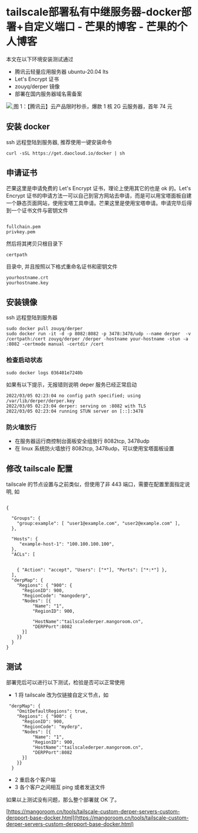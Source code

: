 # tailscale部署私有中继服务器-docker部署+自定义端口 - 芒果的博客 - 芒果的个人博客
本文在以下环境安装测试通过

-   腾讯云轻量应用服务器 ubuntu-20.04 lts
-   Let's Encrypt 证书
-   zouyq/derper 镜像
-   部署在国内服务器域名需备案

[![](https://mango-blog-1255355814.cos.ap-guangzhou.myqcloud.com/mango-bogad-tencentcloud.jpg)
](https://mangoroom.cn/go/tencentcloud1/)图 1：【腾讯云】云产品限时秒杀，爆款 1 核 2G 云服务器，首年 74 元

## 安装 docker

ssh 远程登陆到服务器, 推荐使用一键安装命令

```null
curl -sSL https://get.daocloud.io/docker | sh
```

## 申请证书

芒果这里是申请免费的 Let's Encrypt 证书，理论上使用其它的也是 ok 的。Let's Encrypt 证书的申请方法一可以自己到官方网站去申请，而是可以用宝塔面板自建一个静态页面网站，使用宝塔工具申请。芒果这里是使用宝塔申请。申请完毕后得到一个证书文件与密钥文件

```null

fullchain.pem 
privkey.pem 
```

然后将其拷贝只根目录下

```null
certpath
```

目录中, 并且按照以下格式重命名证书和密钥文件

```null
yourhostname.crt
yourhostname.key
```

## 安装镜像

ssh 远程登陆到服务器

```null
sudo docker pull zouyq/derper
sudo docker run -it -d -p 8082:8082 -p 3478:3478/udp --name derper  -v /certpath:/cert zouyq/derper /derper -hostname your-hostname -stun -a :8082 -certmode manual -certdir /cert 
```

### 检查启动状态

```null
sudo docker logs 036401e7240b
```

如果有以下提示，无报错则说明 deper 服务已经正常启动

```null
2022/03/05 02:23:04 no config path specified; using /var/lib/derper/derper.key
2022/03/05 02:23:04 derper: serving on :8082 with TLS
2022/03/05 02:23:04 running STUN server on [::]:3478
```

### 防火墙放行

-   在服务器运行商控制台面板安全组放行 8082tcp, 3478udp
-   在 linux 系统防火墙放行 8082tcp, 3478udp，可以使用宝塔面板设置

## 修改 tailscale 配置

tailscale 的节点设置与之前类似，但使用了非 443 端口，需要在配置里面指定说明, 如

```null

{
  
  "Groups": {
    "group:example": [ "user1@example.com", "user2@example.com" ],
  },
  
  "Hosts": {
     "example-host-1": "100.100.100.100",
  },
  "ACLs": [
    
    
    { "Action": "accept", "Users": ["*"], "Ports": ["*:*"] },
  ],
  "derpMap": {
    "Regions": { "900": {
      "RegionID": 900,
      "RegionCode": "mangoderp",
      "Nodes": [{
          "Name": "1",
          "RegionID": 900,
          
          "HostName":"tailscalederper.mangoroom.cn",
          "DERPPort":8082
      }]
    }}
  }
}
```

## 测试

部署完后可以进行以下测试，检验是否可以正常使用

-   1 将 tailscale 改为仅链接自定义节点，如

```null
 "derpMap": {
    "OmitDefaultRegions": true,
    "Regions": { "900": {
      "RegionID": 900,
      "RegionCode": "myderp",
      "Nodes": [{
          "Name": "1",
          "RegionID": 900,
          "HostName":"tailscalederper.mangoroom.cn",
          "DERPPort":8082
      }]
    }}
  }
```

-   2 重启各个客户端
-   3 各个客户之间相互 ping 或者发送文件

如果以上测试没有问题，那么整个部署就 OK 了。

 [https://mangoroom.cn/tools/tailscale-custom-derper-servers-custom-derpport-base-docker.html](https://mangoroom.cn/tools/tailscale-custom-derper-servers-custom-derpport-base-docker.html)
